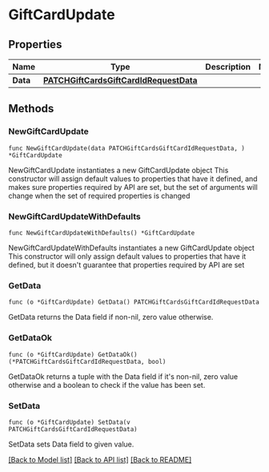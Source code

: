 # GiftCardUpdate

## Properties

Name | Type | Description | Notes
------------ | ------------- | ------------- | -------------
**Data** | [**PATCHGiftCardsGiftCardIdRequestData**](PATCHGiftCardsGiftCardIdRequestData.md) |  | 

## Methods

### NewGiftCardUpdate

`func NewGiftCardUpdate(data PATCHGiftCardsGiftCardIdRequestData, ) *GiftCardUpdate`

NewGiftCardUpdate instantiates a new GiftCardUpdate object
This constructor will assign default values to properties that have it defined,
and makes sure properties required by API are set, but the set of arguments
will change when the set of required properties is changed

### NewGiftCardUpdateWithDefaults

`func NewGiftCardUpdateWithDefaults() *GiftCardUpdate`

NewGiftCardUpdateWithDefaults instantiates a new GiftCardUpdate object
This constructor will only assign default values to properties that have it defined,
but it doesn't guarantee that properties required by API are set

### GetData

`func (o *GiftCardUpdate) GetData() PATCHGiftCardsGiftCardIdRequestData`

GetData returns the Data field if non-nil, zero value otherwise.

### GetDataOk

`func (o *GiftCardUpdate) GetDataOk() (*PATCHGiftCardsGiftCardIdRequestData, bool)`

GetDataOk returns a tuple with the Data field if it's non-nil, zero value otherwise
and a boolean to check if the value has been set.

### SetData

`func (o *GiftCardUpdate) SetData(v PATCHGiftCardsGiftCardIdRequestData)`

SetData sets Data field to given value.



[[Back to Model list]](../README.md#documentation-for-models) [[Back to API list]](../README.md#documentation-for-api-endpoints) [[Back to README]](../README.md)


